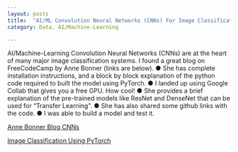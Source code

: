 ```yaml
---
layout: posts
title:  "AI/ML Convolution Neural Networks (CNNs) For Image Classification"
category: Data, AI/Machine-Learning

---
```


AI/Machine-Learning Convolution Neural Networks (CNNs) are at the heart of many major image classification systems. I found a great blog on FreeCodeCamp by Anne Bonner (links are below). 
●	She has complete installation instructions, and a block by block explanation of the python code required to built the model using PyTorch. 
●	I landed up using Google Collab that gives you a free GPU. How cool! 
●	She provides a brief explanation of the pre-trained models like ResNet and DenseNet that can be used for “Transfer Learning”. 
●	She has also shared some github links with the code. 
●	I was able to build a model and test it. 


[Anne Bonner Blog CNNs](https://www.freecodecamp.org/news/how-to-build-the-best-image-classifier-3c72010b3d55/)

[Image Classification Using PyTorch](https://www.youtube.com/watch?v=zFA8Cm13Xmk)
